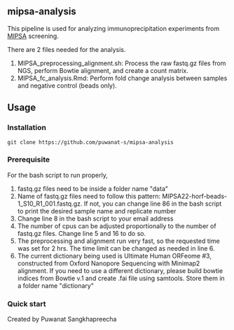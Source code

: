 ## mipsa-analysis

This pipeline is used for analyzing immunoprecipitation experiments from [MIPSA](https://www.nature.com/articles/s41551-022-00925-y) screening. 

There are 2 files needed for the analysis. 
1. MIPSA_preprocessing_alignment.sh: Process the raw fastq.gz files from NGS, perform Bowtie alignment, and create a count matrix.
2. MIPSA_fc_analysis.Rmd: Perform fold change analysis between samples and negative control (beads only).

## Usage <a name="usage"></a>

### Installation

```
git clone https://github.com/puwanat-s/mipsa-analysis
```

### Prerequisite

For the bash script to run properly,

1. fastq.gz files need to be inside a folder name "data"
2. Name of fastq.gz files need to follow this pattern: MIPSA22-horf-beads-1_S10_R1_001.fastq.gz. If not, you can change line 86 in the bash script to print the desired sample name and replicate number
3. Change line 8 in the bash script to your email address
4. The number of cpus can be adjusted proportionally to the number of fastq.gz files. Change line 5 and 16 to do so.
5. The preprocessing and alignment run very fast, so the requested time was set for 2 hrs. The time limit can be changed as needed in line 6.
6. The current dictionary being used is Ultimate Human ORFeome #3, constructed from Oxford Nanopore Sequencing with Minimap2 alignment. If you need to use a different dictionary, please build bowtie indices from Bowtie v.1 and create .fai file using samtools. Store them in a folder name "dictionary"

### Quick start







Created by Puwanat Sangkhapreecha
